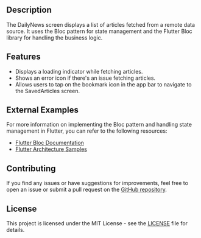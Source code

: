 ## Description

The DailyNews screen displays a list of articles fetched from a remote data source. It uses the Bloc pattern for state management and the Flutter Bloc library for handling the business logic.

## Features

- Displays a loading indicator while fetching articles.
- Shows an error icon if there's an issue fetching articles.
- Allows users to tap on the bookmark icon in the app bar to navigate to the SavedArticles screen.

## External Examples

For more information on implementing the Bloc pattern and handling state management in Flutter, you can refer to the following resources:

- [Flutter Bloc Documentation](https://bloclibrary.dev/#/coreconcepts)
- [Flutter Architecture Samples](https://github.com/felangel/bloc/tree/master/examples)

## Contributing

If you find any issues or have suggestions for improvements, feel free to open an issue or submit a pull request on the [GitHub repository](https://github.com/your-github-username/newsline-flutter).

## License

This project is licensed under the MIT License - see the [LICENSE](https://github.com/your-github-username/newsline-flutter/blob/main/LICENSE) file for details.
